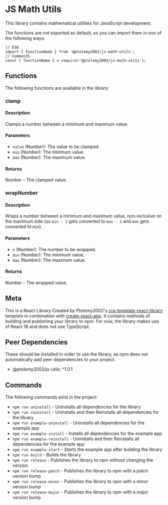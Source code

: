 # JS Math Utils
This library contains mathematical utilities for JavaScript development.

The functions are not exported as default, so you can import them in one of the following ways:
```
// ES6
import { functionName } from '@ptolemy2002/js-math-utils';
// CommonJS
const { functionName } = require('@ptolemy2002/js-math-utils');
```

## Functions
The following functions are available in the library:

### clamp
#### Description
Clamps a number between a minimum and maximum value.

#### Parameters
- `value` (Number): The value to be clamped.
- `min` (Number): The minimum value.
- `max` (Number): The maximum value.

#### Returns
Number - The clamped value.

### wrapNumber
#### Description
Wraps a number between a minimum and maximum value, non-inclusive on the maximum side (so `min - 1` gets converted to `max - 1` and `max` gets converted to `min`).

#### Parameters
- `n` (Number): The number to be wrapped.
- `min` (Number): The minimum value.
- `max` (Number): The maximum value.

#### Returns
Number - The wrapped value.

## Meta
This is a React Library Created by Ptolemy2002's [cra-template-react-library](https://www.npmjs.com/package/@ptolemy2002/cra-template-react-library) template in combination with [create-react-app](https://www.npmjs.com/package/create-react-app). It contains methods of building and publishing your library to npm.
For now, the library makes use of React 18 and does not use TypeScript.

## Peer Dependencies
These should be installed in order to use the library, as npm does not automatically add peer dependencies to your project.
- @ptolemy2002/js-utils: ^1.0.1

## Commands
The following commands exist in the project:

- `npm run uninstall` - Uninstalls all dependencies for the library
- `npm run reinstall` - Uninstalls and then Reinstalls all dependencies for the library
- `npm run example-uninstall` - Uninstalls all dependencies for the example app
- `npm run example-install` - Installs all dependencies for the example app
- `npm run example-reinstall` - Uninstalls and then Reinstalls all dependencies for the example app
- `npm run example-start` - Starts the example app after building the library
- `npm run build` - Builds the library
- `npm run release` - Publishes the library to npm without changing the version
- `npm run release-patch` - Publishes the library to npm with a patch version bump
- `npm run release-minor` - Publishes the library to npm with a minor version bump
- `npm run release-major` - Publishes the library to npm with a major version bump